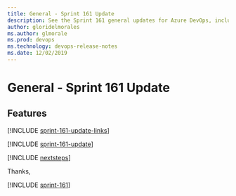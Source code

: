 ```yaml
---
title: General - Sprint 161 Update
description: See the Sprint 161 general updates for Azure DevOps, including next steps.
author: gloridelmorales
ms.author: glmorale
ms.prod: devops
ms.technology: devops-release-notes
ms.date: 12/02/2019
---
```


# General - Sprint 161 Update

## Features

[!INCLUDE [sprint-161-update-links](../_shared/general/sprint-161-update-links.md)]

[!INCLUDE [sprint-161-update](../_shared/general/sprint-161-update.md)]

[!INCLUDE [nextsteps](../_shared/nextsteps.md)]

Thanks,

[!INCLUDE [sprint-161](../_shared/signer/sprint-161.md)]